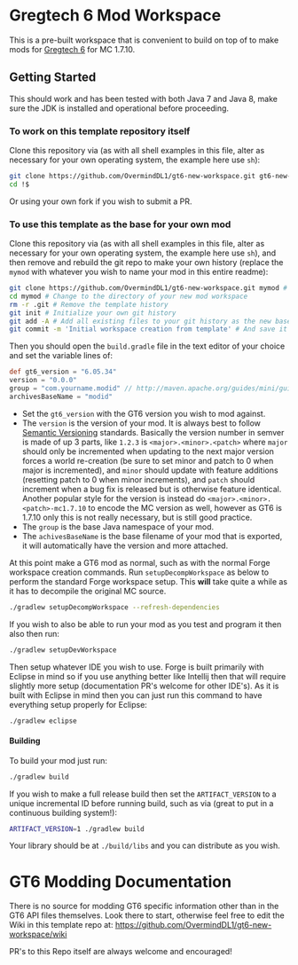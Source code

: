 # Gregtech 6 Mod Workspace

This is a pre-built workspace that is convenient to build on top of to make mods for [Gregtech 6](https://gregtech.overminddl1.com/com/gregoriust/gregtech/gregtech_1.7.10/index.html) for MC 1.7.10.

## Getting Started

This should work and has been tested with both Java 7 and Java 8, make sure the JDK is installed and operational before proceeding.

### To work on this template repository itself

Clone this repository via (as with all shell examples in this file, alter as necessary for your own operating system, the example here use `sh`):

```sh
git clone https://github.com/OvermindDL1/gt6-new-workspace.git gt6-new-workspace
cd !$
```

Or using your own fork if you wish to submit a PR.

### To use this template as the base for your own mod

Clone this repository via (as with all shell examples in this file, alter as necessary for your own operating system, the example here use `sh`), and then remove and rebuild the git repo to make your own history (replace the `mymod` with whatever you wish to name your mod in this entire readme):

```sh
git clone https://github.com/OvermindDL1/gt6-new-workspace.git mymod # Clone this repository to your own location
cd mymod # Change to the directory of your new mod workspace
rm -r .git # Remove the template history
git init # Initialize your own git history
git add -A # Add all existing files to your git history as the new base
git commit -m 'Initial workspace creation from template' # And save it
```

Then you should open the `build.gradle` file in the text editor of your choice and set the variable lines of:

```groovy
def gt6_version = "6.05.34"
version = "0.0.0"
group = "com.yourname.modid" // http://maven.apache.org/guides/mini/guide-naming-conventions.html
archivesBaseName = "modid"
```

* Set the `gt6_version` with the GT6 version you wish to mod against.
* The `version` is the version of your mod.  It is always best to follow [Semantic Versioning](http://semver.org/) standards.  Basically the version number in semver is made of up 3 parts, like `1.2.3` is `<major>.<minor>.<patch>` where `major` should only be incremented when updating to the next major version forces a world re-creation (be sure to set minor and patch to 0 when major is incremented), and `minor` should update with feature additions (resetting patch to 0 when minor increments), and `patch` should increment when a bug fix is released but is otherwise feature identical.  Another popular style for the version is instead do `<major>.<minor>.<patch>-mc1.7.10` to encode the MC version as well, however as GT6 is 1.7.10 only this is not really necessary, but is still good practice.
* The `group` is the base Java namespace of your mod.
* The `achivesBaseName` is the base filename of your mod that is exported, it will automatically have the version and more attached.

At this point make a GT6 mod as normal, such as with the normal Forge workspace creation commands.  Run `setupDecompWorkspace` as below to perform the standard Forge workspace setup.  This **will** take quite a while as it has to decompile the original MC source.

```sh
./gradlew setupDecompWorkspace --refresh-dependencies
```

If you wish to also be able to run your mod as you test and program it then also then run:

```sh
./gradlew setupDevWorkspace
```

Then setup whatever IDE you wish to use.  Forge is built primarily with Eclipse in mind so if you use anything better like Intellij then that will require slightly more setup (documentation PR's welcome for other IDE's).  As it is built with Eclipse in mind then you can just run this command to have everything setup properly for Eclipse:

```sh
./gradlew eclipse
```

#### Building

To build your mod just run:

```sh
./gradlew build
```

If you wish to make a full release build then set the `ARTIFACT_VERSION` to a unique incremental ID before running build, such as via (great to put in a continuous building system!):

```sh
ARTIFACT_VERSION=1 ./gradlew build
```

Your library should be at `./build/libs` and you can distribute as you wish.

# GT6 Modding Documentation

There is no source for modding GT6 specific information other than in the GT6 API files themselves.  Look there to start, otherwise feel free to edit the Wiki in this template repo at:  https://github.com/OvermindDL1/gt6-new-workspace/wiki

PR's to this Repo itself are always welcome and encouraged!

